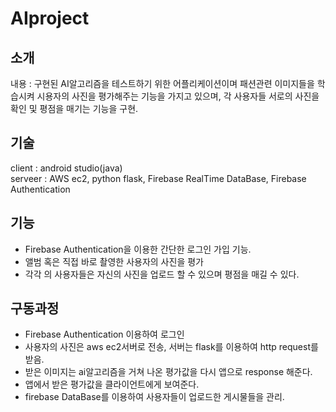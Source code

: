 # AIproject

## 소개
내용 : 구현된 AI알고리즘을 테스트하기 위한 어플리케이션이며 패션관련 이미지들을 학습시켜 시용자의 사진을 평가해주는 기능을 가지고 있으며, 각 사용자들 서로의 사진을 확인 및 평점을 매기는 기능을 구현.

## 기술
client : android studio(java)    
serveer : AWS ec2, python flask, Firebase RealTime DataBase, Firebase Authentication

## 기능 
* Firebase Authentication을 이용한 간단한 로그인 가입 기능.
* 앨범 혹은 직접 바로 촬영한 사용자의 사진을 평가
* 각각 의 사용자들은 자신의 사진을 업로드 할 수 있으며 평점을 매길 수 있다.

## 구동과정 
*  Firebase Authentication 이용하여 로그인
* 사용자의 사진은 aws ec2서버로 전송, 서버는 flask를 이용하여 http request를 받음.
* 받은 이미지는 ai알고리즘을 거쳐 나온 평가값을 다시 앱으로 response 해준다.
* 앱에서 받은 평가값을 클라이언트에게 보여준다.  
* firebase DataBase를 이용하여 사용자들이 업로드한 게시물들을 관리.


